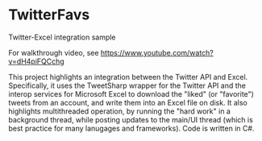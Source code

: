 # TwitterFavs
Twitter-Excel integration sample

For walkthrough video, see https://www.youtube.com/watch?v=dH4piFQCchg

This project highlights an integration between the Twitter API and Excel.  Specifically, it uses the TweetSharp wrapper for the Twitter API and the interop services for Microsoft Excel to download the "liked" (or "favorite") tweets from an account, and write them into an Excel file on disk.  It also highlights multithreaded operation, by running the "hard work" in a background thread, while posting updates to the main/UI thread (which is best practice for many lanugages and frameworks).  Code is written in C#.
